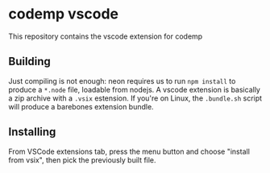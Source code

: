 # codemp vscode
This repository contains the vscode extension for codemp

## Building
Just compiling is not enough: neon requires us to run `npm install` to produce a `*.node` file, loadable from nodejs.
A vscode extension is basically a zip archive with a `.vsix` estension.
If you're on Linux, the `.bundle.sh` script will produce a barebones extension bundle.

## Installing
From VSCode extensions tab, press the menu button and choose "install from vsix", then pick the previously built file.
